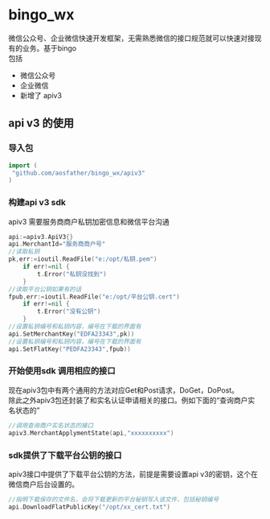 # bingo_wx
微信公众号、企业微信快速开发框架，无需熟悉微信的接口规范就可以快速对接现有的业务。基于bingo  
包括
* 微信公众号
* 企业微信
* 新增了 apiv3

## api v3 的使用
### 导入包
```go
import (
 "github.com/aosfather/bingo_wx/apiv3"
)

```
### 构建api v3 sdk
apiv3 需要服务商商户私钥加密信息和微信平台沟通
```go
api:=apiv3.ApiV3{}
api.MerchantId="服务商商户号"
//读取私钥
pk,err:=ioutil.ReadFile("e:/opt/私钥.pem")
	if err!=nil {
		t.Error("私钥没找到")
	}
//读取平台公钥如果有的话
fpub,err:=ioutil.ReadFile("e:/opt/平台公钥.cert")
	if err!=nil {
		t.Error("没有公钥")
	}
//设置私钥编号和私钥内容，编号在下载的界面有
api.SetMerchantKey("EDFA23343",pk))
//设置私钥编号和私钥内容，编号在下载的界面有
api.SetFlatKey("PEDFA23343",fpub))

```
### 开始使用sdk 调用相应的接口
现在apiv3包中有两个通用的方法对应Get和Post请求，DoGet，DoPost。  
除此之外apiv3包还封装了和实名认证申请相关的接口。例如下面的“查询商户实名状态的”
```go
//调用查询商户实名状态的接口
apiv3.MerchantApplymentState(api,"xxxxxxxxxx")
```
### sdk提供了下载平台公钥的接口
apiv3接口中提供了下载平台公钥的方法，前提是需要设置api v3的密钥，这个在微信商户后台设置的。  
```go
//指明下载保存的文件名，会将下载更新的平台秘钥写入该文件，包括秘钥编号
api.DownloadFlatPublicKey("/opt/xx_cert.txt")
```
